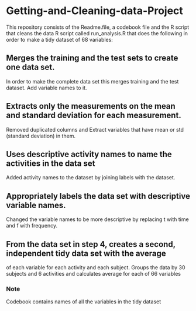 # Getting-and-Cleaning-data-Project
 This repository consists of the Readme.file, a codebook file and the R script that cleans 
 the data
R script called run_analysis.R that does the following in order to make a tidy dataset of 
68 variables:
## Merges the training and the test sets to create one data set.
In order to make the complete data set this merges training and the test dataset. Add 
variable names to it.

## Extracts only the measurements on the mean and standard deviation for each measurement. 
Removed duplicated columns and Extract variables that have mean or std 
(standard deviation) in them.
## Uses descriptive activity names to name the activities in the data set
 Added activity names to the dataset by joining labels with the dataset.
## Appropriately labels the data set with descriptive variable names. 
Changed the variable names to be more descriptive by replacing t with time and f with 
frequency.
## From the data set in step 4, creates a second, independent tidy data set with the average 
of each variable for each activity and each subject.
Groups the data by 30 subjects and 6 activities and calculates average for each of 
66 variables
### Note
Codebook contains names of all the variables in the tidy dataset